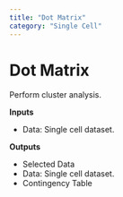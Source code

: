 ```yaml
---
title: "Dot Matrix"
category: "Single Cell"
---
```

Dot Matrix
==========

Perform cluster analysis.

**Inputs**
- Data: Single cell dataset.

**Outputs**
- Selected Data
- Data: Single cell dataset.
- Contingency Table
